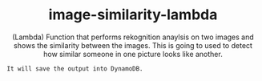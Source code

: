 <h1 align="center">image-similarity-lambda</h1>

<p align="center">
    (Lambda) Function that performs rekognition anaylsis on two images and shows the similarity between the images. This is going to used to detect how similar someone in one picture looks like another.

    It will save the output into DynamoDB.
<p>